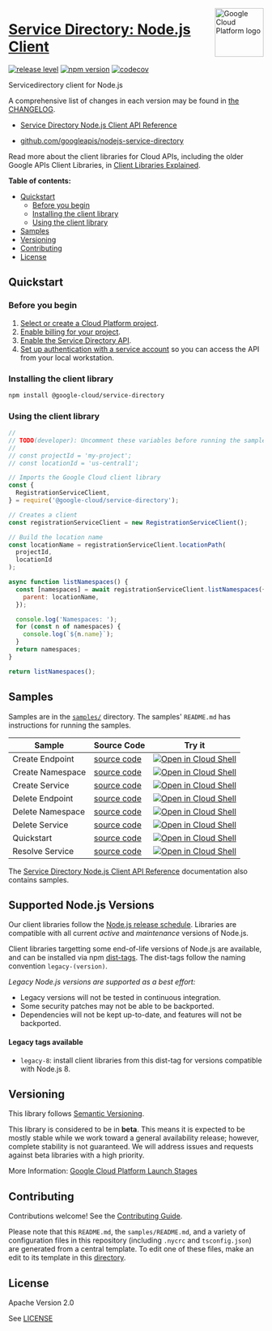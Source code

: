 [//]: # "This README.md file is auto-generated, all changes to this file will be lost."
[//]: # "To regenerate it, use `python -m synthtool`."
<img src="https://avatars2.githubusercontent.com/u/2810941?v=3&s=96" alt="Google Cloud Platform logo" title="Google Cloud Platform" align="right" height="96" width="96"/>

# [Service Directory: Node.js Client](https://github.com/googleapis/nodejs-service-directory)

[![release level](https://img.shields.io/badge/release%20level-beta-yellow.svg?style=flat)](https://cloud.google.com/terms/launch-stages)
[![npm version](https://img.shields.io/npm/v/@google-cloud/service-directory.svg)](https://www.npmjs.org/package/@google-cloud/service-directory)
[![codecov](https://img.shields.io/codecov/c/github/googleapis/nodejs-service-directory/master.svg?style=flat)](https://codecov.io/gh/googleapis/nodejs-service-directory)




Servicedirectory client for Node.js


A comprehensive list of changes in each version may be found in
[the CHANGELOG](https://github.com/googleapis/nodejs-service-directory/blob/master/CHANGELOG.md).

* [Service Directory Node.js Client API Reference][client-docs]

* [github.com/googleapis/nodejs-service-directory](https://github.com/googleapis/nodejs-service-directory)

Read more about the client libraries for Cloud APIs, including the older
Google APIs Client Libraries, in [Client Libraries Explained][explained].

[explained]: https://cloud.google.com/apis/docs/client-libraries-explained

**Table of contents:**


* [Quickstart](#quickstart)
  * [Before you begin](#before-you-begin)
  * [Installing the client library](#installing-the-client-library)
  * [Using the client library](#using-the-client-library)
* [Samples](#samples)
* [Versioning](#versioning)
* [Contributing](#contributing)
* [License](#license)

## Quickstart

### Before you begin

1.  [Select or create a Cloud Platform project][projects].
1.  [Enable billing for your project][billing].
1.  [Enable the Service Directory API][enable_api].
1.  [Set up authentication with a service account][auth] so you can access the
    API from your local workstation.

### Installing the client library

```bash
npm install @google-cloud/service-directory
```


### Using the client library

```javascript
//
// TODO(developer): Uncomment these variables before running the sample.
//
// const projectId = 'my-project';
// const locationId = 'us-central1';

// Imports the Google Cloud client library
const {
  RegistrationServiceClient,
} = require('@google-cloud/service-directory');

// Creates a client
const registrationServiceClient = new RegistrationServiceClient();

// Build the location name
const locationName = registrationServiceClient.locationPath(
  projectId,
  locationId
);

async function listNamespaces() {
  const [namespaces] = await registrationServiceClient.listNamespaces({
    parent: locationName,
  });

  console.log('Namespaces: ');
  for (const n of namespaces) {
    console.log(`${n.name}`);
  }
  return namespaces;
}

return listNamespaces();

```



## Samples

Samples are in the [`samples/`](https://github.com/googleapis/nodejs-service-directory/tree/master/samples) directory. The samples' `README.md`
has instructions for running the samples.

| Sample                      | Source Code                       | Try it |
| --------------------------- | --------------------------------- | ------ |
| Create Endpoint | [source code](https://github.com/googleapis/nodejs-service-directory/blob/master/samples/createEndpoint.js) | [![Open in Cloud Shell][shell_img]](https://console.cloud.google.com/cloudshell/open?git_repo=https://github.com/googleapis/nodejs-service-directory&page=editor&open_in_editor=samples/createEndpoint.js,samples/README.md) |
| Create Namespace | [source code](https://github.com/googleapis/nodejs-service-directory/blob/master/samples/createNamespace.js) | [![Open in Cloud Shell][shell_img]](https://console.cloud.google.com/cloudshell/open?git_repo=https://github.com/googleapis/nodejs-service-directory&page=editor&open_in_editor=samples/createNamespace.js,samples/README.md) |
| Create Service | [source code](https://github.com/googleapis/nodejs-service-directory/blob/master/samples/createService.js) | [![Open in Cloud Shell][shell_img]](https://console.cloud.google.com/cloudshell/open?git_repo=https://github.com/googleapis/nodejs-service-directory&page=editor&open_in_editor=samples/createService.js,samples/README.md) |
| Delete Endpoint | [source code](https://github.com/googleapis/nodejs-service-directory/blob/master/samples/deleteEndpoint.js) | [![Open in Cloud Shell][shell_img]](https://console.cloud.google.com/cloudshell/open?git_repo=https://github.com/googleapis/nodejs-service-directory&page=editor&open_in_editor=samples/deleteEndpoint.js,samples/README.md) |
| Delete Namespace | [source code](https://github.com/googleapis/nodejs-service-directory/blob/master/samples/deleteNamespace.js) | [![Open in Cloud Shell][shell_img]](https://console.cloud.google.com/cloudshell/open?git_repo=https://github.com/googleapis/nodejs-service-directory&page=editor&open_in_editor=samples/deleteNamespace.js,samples/README.md) |
| Delete Service | [source code](https://github.com/googleapis/nodejs-service-directory/blob/master/samples/deleteService.js) | [![Open in Cloud Shell][shell_img]](https://console.cloud.google.com/cloudshell/open?git_repo=https://github.com/googleapis/nodejs-service-directory&page=editor&open_in_editor=samples/deleteService.js,samples/README.md) |
| Quickstart | [source code](https://github.com/googleapis/nodejs-service-directory/blob/master/samples/quickstart.js) | [![Open in Cloud Shell][shell_img]](https://console.cloud.google.com/cloudshell/open?git_repo=https://github.com/googleapis/nodejs-service-directory&page=editor&open_in_editor=samples/quickstart.js,samples/README.md) |
| Resolve Service | [source code](https://github.com/googleapis/nodejs-service-directory/blob/master/samples/resolveService.js) | [![Open in Cloud Shell][shell_img]](https://console.cloud.google.com/cloudshell/open?git_repo=https://github.com/googleapis/nodejs-service-directory&page=editor&open_in_editor=samples/resolveService.js,samples/README.md) |



The [Service Directory Node.js Client API Reference][client-docs] documentation
also contains samples.

## Supported Node.js Versions

Our client libraries follow the [Node.js release schedule](https://nodejs.org/en/about/releases/).
Libraries are compatible with all current _active_ and _maintenance_ versions of
Node.js.

Client libraries targetting some end-of-life versions of Node.js are available, and
can be installed via npm [dist-tags](https://docs.npmjs.com/cli/dist-tag).
The dist-tags follow the naming convention `legacy-(version)`.

_Legacy Node.js versions are supported as a best effort:_

* Legacy versions will not be tested in continuous integration.
* Some security patches may not be able to be backported.
* Dependencies will not be kept up-to-date, and features will not be backported.

#### Legacy tags available

* `legacy-8`: install client libraries from this dist-tag for versions
  compatible with Node.js 8.

## Versioning

This library follows [Semantic Versioning](http://semver.org/).



This library is considered to be in **beta**. This means it is expected to be
mostly stable while we work toward a general availability release; however,
complete stability is not guaranteed. We will address issues and requests
against beta libraries with a high priority.




More Information: [Google Cloud Platform Launch Stages][launch_stages]

[launch_stages]: https://cloud.google.com/terms/launch-stages

## Contributing

Contributions welcome! See the [Contributing Guide](https://github.com/googleapis/nodejs-service-directory/blob/master/CONTRIBUTING.md).

Please note that this `README.md`, the `samples/README.md`,
and a variety of configuration files in this repository (including `.nycrc` and `tsconfig.json`)
are generated from a central template. To edit one of these files, make an edit
to its template in this
[directory](https://github.com/googleapis/synthtool/tree/master/synthtool/gcp/templates/node_library).

## License

Apache Version 2.0

See [LICENSE](https://github.com/googleapis/nodejs-service-directory/blob/master/LICENSE)

[client-docs]: https://googleapis.dev/nodejs/servicedirectory/latest/index.html

[shell_img]: https://gstatic.com/cloudssh/images/open-btn.png
[projects]: https://console.cloud.google.com/project
[billing]: https://support.google.com/cloud/answer/6293499#enable-billing
[enable_api]: https://console.cloud.google.com/flows/enableapi?apiid=servicedirectory.googleapis.com
[auth]: https://cloud.google.com/docs/authentication/getting-started
